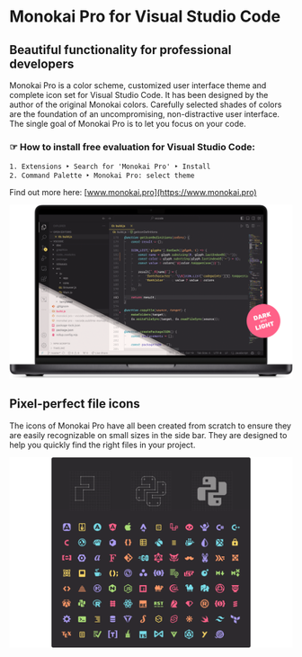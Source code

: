 Monokai Pro for Visual Studio Code
==================================

Beautiful functionality for professional developers
---------------------------------------------------

Monokai Pro is a color scheme, customized user interface theme and complete icon set for Visual Studio Code. It has been designed by the author of the original Monokai colors. Carefully selected shades of colors are the foundation of an uncompromising, non-distractive user interface. The single goal of Monokai Pro is to let you focus on your code.

### ☞ How to install free evaluation for Visual Studio Code:

```
1. Extensions ‣ Search for 'Monokai Pro' ‣ Install
2. Command Palette ‣ Monokai Pro: select theme
```

Find out more here: [www.monokai.pro](https://www.monokai.pro)

![Monokai Pro](https://raw.githubusercontent.com/Monokai/monokai-pro-vscode/master/img/monokai-pro.png)

Pixel-perfect file icons
------------------------

The icons of Monokai Pro have all been created from scratch to ensure they are easily recognizable on small sizes in the side bar. They are designed to help you quickly find the right files in your project.

![Monokai Pro Icons](https://raw.githubusercontent.com/Monokai/monokai-pro-vscode/master/img/monokai-pro-icons.png)